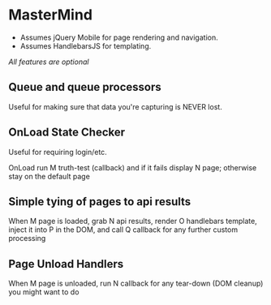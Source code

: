 # MasterMind

* Assumes jQuery Mobile for page rendering and navigation.
* Assumes HandlebarsJS for templating.

_All features are optional_

## Queue and queue processors

Useful for making sure that data you're capturing is NEVER lost.

## OnLoad State Checker

Useful for requiring login/etc. 

OnLoad run M truth-test (callback) and if it fails display N page; otherwise stay on the default page

## Simple tying of pages to api results

When M page is loaded, grab N api results, render O handlebars template, inject it into P in the DOM, 
and call Q callback for any further custom processing

## Page Unload Handlers

When M page is unloaded, run N callback for any tear-down (DOM cleanup) you might want to do